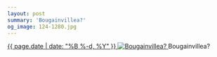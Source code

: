 ```yaml
---
layout: post
summary: 'Bougainvillea?'
og_image: 124-1280.jpg
---
```


<p>
 <time>
  <a href="/124">
   {{ page.date | date: "%B %-d, %Y" }}
  </a>
 </time>
 <a href="/124">
  <img alt="Bougainvillea?" data-taken="10/22/2013" sizes="(min-width: 700px) 50vw, calc(100vw - 2rem)" src="{{ site.assets_url }}/124-640.jpg" srcset="{{ site.assets_url }}/124-1280.jpg 1280w, {{ site.assets_url }}/124-960.jpg 960w, {{ site.assets_url }}/124-640.jpg 640w, {{ site.assets_url }}/124-320.jpg 320w"/>
 </a>
 <span>
  Bougainvillea?
 </span>
</p>
